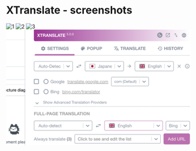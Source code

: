 # XTranslate - screenshots

![1](https://github.com/ixrock/XTranslate/blob/master/screenshots/Untitled-1.jpg?raw=true)
![2](https://github.com/ixrock/XTranslate/blob/master/screenshots/Untitled-2.jpg?raw=true)
![3](https://github.com/ixrock/XTranslate/blob/master/screenshots/Untitled-3.jpg?raw=true)
![4](https://github.com/ixrock/XTranslate/blob/master/screenshots/Untitled-4.png?raw=true)
